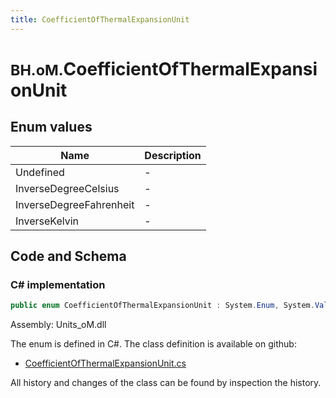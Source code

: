 ```yaml
---
title: CoefficientOfThermalExpansionUnit
---
```


# <small>BH.oM.</small>**CoefficientOfThermalExpansionUnit**



## Enum values

| Name            | Description                                                    |
|-----------------|----------------------------------------------------------------|
| Undefined |  -  |
| InverseDegreeCelsius |  -  |
| InverseDegreeFahrenheit |  -  |
| InverseKelvin |  -  |


## Code and Schema

### C# implementation

``` C# title="C#"
public enum CoefficientOfThermalExpansionUnit : System.Enum, System.ValueType, System.IComparable, System.ISpanFormattable, System.IFormattable, System.IConvertible
```

Assembly: Units_oM.dll

The enum is defined in C#. The class definition is available on github:

- [CoefficientOfThermalExpansionUnit.cs](https://github.com/BHoM/Localisation_Toolkit/blob/develop/Units_oM/Enums\CoefficientOfThermalExpansion.cs)

All history and changes of the class can be found by inspection the history.
